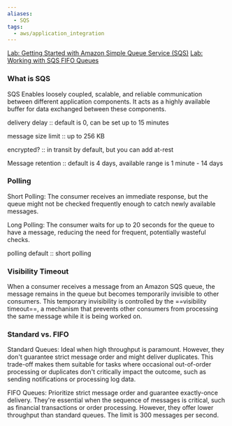 ```yaml
---
aliases:
  - SQS
tags:
  - aws/application_integration
---
```

[Lab: Getting Started with Amazon Simple Queue Service (SQS)](https://www.educative.io/cloudlabs/getting-started-with-amazon-simple-queue-service-sqs)
[Lab: Working with SQS FIFO Queues](https://www.educative.io/cloudlabs/working-with-sqs-fifo-queues)

### What is SQS
SQS Enables loosely coupled, scalable, and reliable communication between different application components. It acts as a highly available buffer for data exchanged between these components.

delivery delay :: default is 0, can be set up to 15 minutes

message size limit :: up to 256 KB

encrypted? :: in transit by default, but you can add at-rest

Message retention :: default is 4 days, available range is 1 minute - 14 days
### Polling
Short Polling: The consumer receives an immediate response, but the queue might not be checked frequently enough to catch newly available messages.

Long Polling: The consumer waits for up to 20 seconds for the queue to have a message, reducing the need for frequent, potentially wasteful checks.

polling default :: short polling
<!--SR:!2025-04-28,3,250-->

### Visibility Timeout
When a consumer receives a message from an Amazon SQS queue, the message remains in the queue but becomes temporarily invisible to other consumers. This temporary invisibility is controlled by the ==visibility timeout==, a mechanism that prevents other consumers from processing the same message while it is being worked on.

### Standard vs. FIFO 
Standard Queues: Ideal when high throughput is paramount. However, they don't guarantee strict message order and might deliver duplicates. This trade-off makes them suitable for tasks where occasional out-of-order processing or duplicates don't critically impact the outcome, such as sending notifications or processing log data.

FIFO Queues: Prioritize strict message order and guarantee exactly-once delivery. They're essential when the sequence of messages is critical, such as financial transactions or order processing. However, they offer lower throughput than standard queues. The limit is 300 messages per second. 